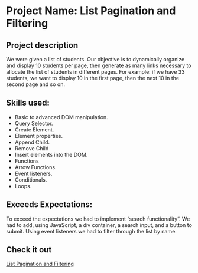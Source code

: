# Project Name: List Pagination and Filtering

## Project description 
We were given a list of students. Our objective is to dynamically organize and display 10 students per page, then generate as many links necessary to allocate the list of students in different pages. For example: if we have 33 students, we want to display 10 in the first page, then the next 10 in the second page and so on.

## Skills used:
- Basic to advanced DOM manipulation.
- Query Selector.
- Create Element.
- Element properties.
- Append Child.
- Remove Child
- Insert elements into the DOM.
- Functions
- Arrow Functions.
- Event listeners.
- Conditionals.
- Loops.
  
## Exceeds Expectations:
To exceed the expectations we had to implement ”search functionality”. We had to add, using JavaScript, a div container, a search input, and a button to submit. Using event listeners we had to filter through the list by name. 

## Check it out
[List Pagination and Filtering](https://araqueheinz.github.io/Project-2_LPF/)
